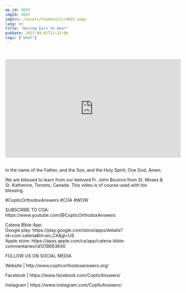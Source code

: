 ```yaml
---
wp_id: 4024
imgId: 4025
imgSrc: /assets/thumbnails/4025.webp
lang: en
title: "Having Ears to Hear"
pubDate: 2023-09-01T12:22:06
tags: ["whut"]
---
```


<!-- page: 6 -->

<p>&nbsp;<br />
<code></code></p>
<div class="video-container"><iframe loading="lazy" title="YouTube video player" src="https://www.youtube.com/embed/lpD15ImxbWY?si=DVMo-oddnNpcA6Ga" width="560" height="315" frameborder="0" allowfullscreen="allowfullscreen"></iframe></div>
<p>&nbsp;<br />
In the name of the Father, and the Son, and the Holy Spirit; One God, Amen.</p>
<p>We are blessed to learn from our beloved Fr. John Boutros from St. Moses &amp; St. Katherine, Toronto, Canada. This video is of course used with his blessing.</p>
<p>#CopticOrthodoxAnswers #COA #WOW</p>
<p>SUBSCRIBE TO COA:<br />
https://www.youtube.com/@CopticOrthodoxAnswers</p>
<p>Catena Bible App:<br />
Google play: https://play.google.com/store/apps/details?id=com.catena&amp;hl=en_CA&amp;gl=US<br />
Apple store: https://apps.apple.com/ca/app/catena-bible-commentaries/id1218663640</p>
<p>FOLLOW US ON SOCIAL MEDIA</p>
<p>Website | http://www.copticorthodoxanswers.org/</p>
<p>Facebook | https://www.facebook.com/CopticAnswers/</p>
<p>Instagram | https://www.instagram.com/CopticAnswers/</p>
